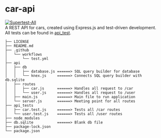 # car-api
[![Supertest-All](https://github.com/tylerpitcher/car-api/actions/workflows/test.yml/badge.svg)](https://github.com/tylerpitcher/car-api/actions/workflows/test.yml) <br />
A REST API for cars, created using Express.js and test-driven development.
All tests can be found in <a href="https://github.com/tylerpitcher/car-api/tree/main/api_test">api_test</a>.
```
├── LICENSE
├── README.md
├── .github
│   └── workflows
│       └── test.yml
├── api
│   ├── db
│   │   ├── database.js ======> SQL query builder for database
│   │   └── knex.js     ======> Connects SQL query builder with db.sqlite
│   ├── routes
│   │   ├── car.js      ======> Handles all request to /car
│   │   └── user.js     ======> Handles all request to /user
│   ├── main.js         ======> Main file to run application
│   └── server.js       ======> Meeting point for all routes
├── api_tests
│   ├── car.test.js     ======> Tests all /car routes
│   └── user.test.js    ======> Tests all /user routes
├── node_modules
├── db.sqlite           ======> Blank db file
├── package-lock.json
└── package.json
```
